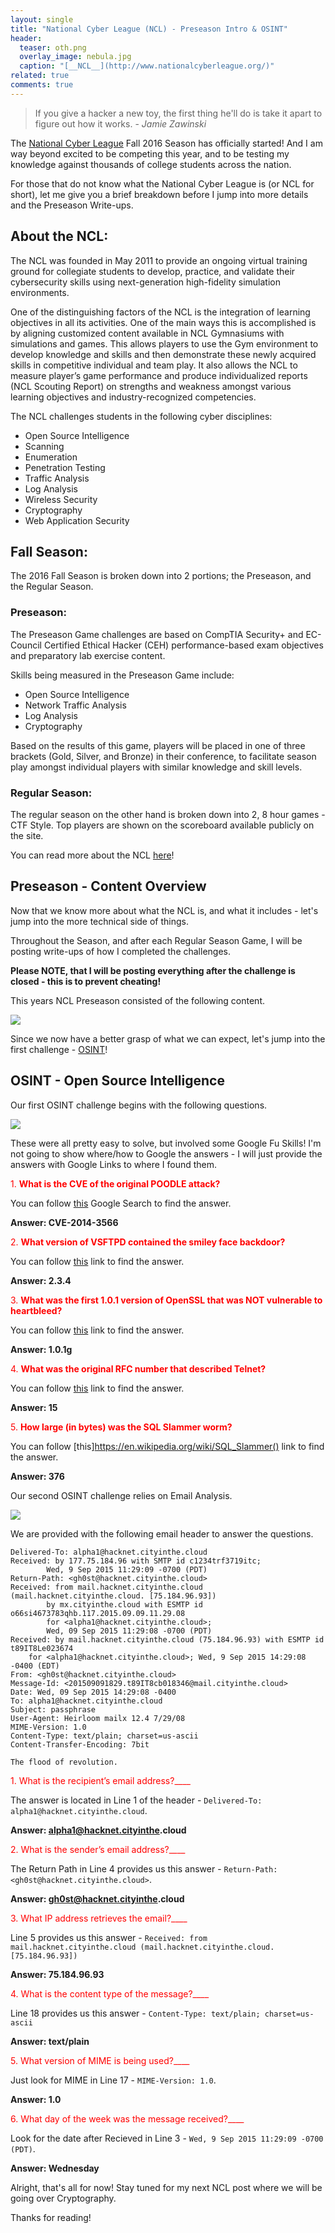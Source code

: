 ```yaml
---
layout: single
title: "National Cyber League (NCL) - Preseason Intro & OSINT"
header:
  teaser: oth.png
  overlay_image: nebula.jpg
  caption: "[__NCL__](http://www.nationalcyberleague.org/)"
related: true
comments: true
---
```


> If you give a hacker a new toy, the first thing he'll do is take it apart to figure out how it works. - _Jamie Zawinski_

The [National Cyber League](http://www.nationalcyberleague.org/) Fall 2016 Season has officially started! And I am way beyond excited to be competing this year, and to be testing my knowledge against thousands of college students across the nation.

For those that do not know what the National Cyber League is (or NCL for short), let me give you a brief breakdown before I jump into more details and the Preseason Write-ups.

## About the NCL:

The NCL was founded in May 2011 to provide an ongoing virtual training ground for collegiate students to develop, practice, and validate their cybersecurity skills using next-generation high-fidelity simulation environments.

One of the distinguishing factors of the NCL is the integration of learning objectives in all its activities. One of the main ways this is accomplished is by aligning customized content available in NCL Gymnasiums with simulations and games. This allows players to use the Gym environment to develop knowledge and skills and then demonstrate these newly acquired skills in competitive individual and team play. It also allows the NCL to measure player’s game performance and produce individualized reports (NCL Scouting Report) on strengths and weakness amongst various learning objectives and industry-recognized competencies.

The NCL challenges students in the following cyber disciplines:

* Open Source Intelligence
* Scanning
* Enumeration
* Penetration Testing
* Traffic Analysis
* Log Analysis
* Wireless Security
* Cryptography
* Web Application Security

## Fall Season:

The 2016 Fall Season is broken down into 2 portions; the Preseason, and the Regular Season.

### Preseason:

The Preseason Game challenges are based on CompTIA Security+ and EC-Council Certified Ethical Hacker (CEH) performance-based exam objectives and preparatory lab exercise content.
 
Skills being measured in the Preseason Game include:

* Open Source Intelligence
* Network Traffic Analysis
* Log Analysis
* Cryptography
 
Based on the results of this game, players will be placed in one of three brackets (Gold, Silver, and Bronze) in their conference, to facilitate season play amongst individual players with similar knowledge and skill levels.

### Regular Season:

The regular season on the other hand is broken down into 2, 8 hour games - CTF Style. Top players are shown on the scoreboard available publicly on the site.

You can read more about the NCL [here](http://www.nationalcyberleague.org/fall-season)!

## Preseason - Content Overview

Now that we know more about what the NCL is, and what it includes - let's jump into the more technical side of things.

Throughout the Season, and after each Regular Season Game, I will be posting write-ups of how I completed the challenges.

**Please NOTE, that I will be posting everything after the challenge is closed - this is to prevent cheating!**

This years NCL Preseason consisted of the following content.

<a href="/images/ncl1.png"><img src="/images/ncl1.png"></a>

Since we now have a better grasp of what we can expect, let's jump into the first challenge - [OSINT](https://en.wikipedia.org/wiki/Open-source_intelligence)!

## OSINT - Open Source Intelligence

Our first OSINT challenge begins with the following questions.

<a href="/images/ncl2.png"><img src="/images/ncl2.png"></a>

These were all pretty easy to solve, but involved some Google Fu Skills! I'm not going to show where/how to Google the answers - I will just provide the answers with Google Links to where I found them.

<span style="color:red">1. __What is the CVE of the original POODLE attack?__</span>

You can follow [this]() Google Search to find the answer.

__Answer: CVE-2014-3566__

<span style="color:red">2. __What version of VSFTPD contained the smiley face backdoor?__</span>

You can follow [this](https://cve.mitre.org/cgi-bin/cvename.cgi?name=cve-2014-3566) link to find the answer.

__Answer: 2.3.4__

<span style="color:red">3. __What was the first 1.0.1 version of OpenSSL that was NOT vulnerable to heartbleed?__</span>

You can follow [this](http://heartbleed.com/) link to find the answer.

__Answer: 1.0.1g__

<span style="color:red">4. __What was the original RFC number that described Telnet?__</span>

You can follow [this](https://en.wikipedia.org/wiki/Telnet) link to find the answer.

__Answer: 15__

<span style="color:red">5. __How large (in bytes) was the SQL Slammer worm?__</span>

You can follow [this]https://en.wikipedia.org/wiki/SQL_Slammer() link to find the answer.

__Answer: 376__

Our second OSINT challenge relies on Email Analysis.

<a href="/images/ncl3.png"><img src="/images/ncl3.png"></a>

We are provided with the following email header to answer the questions.

```
Delivered-To: alpha1@hacknet.cityinthe.cloud
Received: by 177.75.184.96 with SMTP id c1234trf3719itc;
        Wed, 9 Sep 2015 11:29:09 -0700 (PDT)
Return-Path: <gh0st@hacknet.cityinthe.cloud>
Received: from mail.hacknet.cityinthe.cloud (mail.hacknet.cityinthe.cloud. [75.184.96.93])
        by mx.cityinthe.cloud with ESMTP id o66si4673783qhb.117.2015.09.09.11.29.08
        for <alpha1@hacknet.cityinthe.cloud>;
        Wed, 09 Sep 2015 11:29:08 -0700 (PDT)
Received: by mail.hacknet.cityinthe.cloud (75.184.96.93) with ESMTP id t89IT8Le023674
	for <alpha1@hacknet.cityinthe.cloud>; Wed, 9 Sep 2015 14:29:08 -0400 (EDT)
From: <gh0st@hacknet.cityinthe.cloud>
Message-Id: <201509091829.t89IT8cb018346@mail.cityinthe.cloud>
Date: Wed, 09 Sep 2015 14:29:08 -0400
To: alpha1@hacknet.cityinthe.cloud
Subject: passphrase
User-Agent: Heirloom mailx 12.4 7/29/08
MIME-Version: 1.0
Content-Type: text/plain; charset=us-ascii
Content-Transfer-Encoding: 7bit

The flood of revolution.
```

<span style="color:red">1. What is the recipient’s email address?____</span>

The answer is located in Line 1 of the header - `Delivered-To: alpha1@hacknet.cityinthe.cloud`.

__Answer: alpha1@hacknet.cityinthe.cloud__

<span style="color:red">2. What is the sender’s email address?____</span>

The Return Path in Line 4 provides us this answer - `Return-Path: <gh0st@hacknet.cityinthe.cloud>`.

__Answer: gh0st@hacknet.cityinthe.cloud__

<span style="color:red">3. What IP address retrieves the email?____</span>

Line 5 provides us this answer - `Received: from mail.hacknet.cityinthe.cloud (mail.hacknet.cityinthe.cloud. [75.184.96.93])`

__Answer: 75.184.96.93__

<span style="color:red">4. What is the content type of the message?____</span>

Line 18 provides us this answer - `Content-Type: text/plain; charset=us-ascii`

__Answer: text/plain__

<span style="color:red">5. What version of MIME is being used?____</span>

Just look for MIME in Line 17 - `MIME-Version: 1.0`.

__Answer: 1.0__

<span style="color:red">6. What day of the week was the message received?____</span>

Look for the date after Recieved in Line 3 - `Wed, 9 Sep 2015 11:29:09 -0700 (PDT)`.

__Answer: Wednesday__

Alright, that's all for now! Stay tuned for my next NCL post where we will be going over Cryptography.

Thanks for reading!
